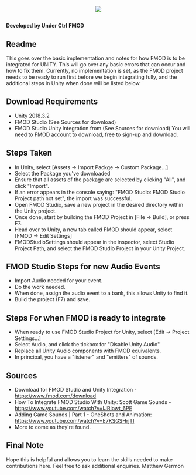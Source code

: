 # <p align="center"><img src="https://github.com/swin-sep/2019GP-Under-Ctrl/blob/master/images/Star%20Jump%20Logo.png"></p>
**Developed by Under Ctrl**
**FMOD**

## Readme
This goes over the basic implementation and notes for how FMOD is to be integrated for UNITY. This will go over any basic errors that can occur and how to fix them.
Currently, no implementation is set, as the FMOD project needs to be ready to run first before we begin integrating fully, and the additional steps in Unity when done will be listed below.

## Download Requirements
- Unity 2018.3.2
- FMOD Studio (See Sources for download)
- FMOD Studio Unity Integration from (See Sources for download)
You will need to FMOD account to download, free to sign-up and download.

## Steps Taken
- In Unity, select [Assets -> Import Packge -> Custom Package...]
- Select the Package you've downloaded
- Ensure that all assets of the package are selected by clicking "All", and click "Import".
- If an error appears in the console saying: "FMOD Studio: FMOD Studio Project path not set", the import was successful.
- Open FMOD Studio, save a new project in the desired directory within the Unity project.
- Once done, start by building the FMOD Project in [File -> Build], or press F7.
- Head over to Unity, a new tab called FMOD should appear, select [FMOD -> Edit Settings]
- FMODStudioSettings should appear in the inspector, select Studio Project Path, and select the FMOD Studio Project in your Unity Project.

## FMOD Studio Steps for new Audio Events
- Import Audio needed for your event.
- Do the work needed.
- When done, assign the audio event to a bank, this allows Unity to find it.
- Build the project (F7) and save.

## Steps For when FMOD is ready to integrate
- When ready to use FMOD Studio Project for Unity, select [Edit -> Project Settings...]
- Select Audio, and click the tickbox for "Disable Unity Audio"
- Replace all Unity Audio components with FMOD equivalents.
- In principal, you have a "listener" and "emitters" of sounds.

## Sources
- Download for FMOD Studio and Unity Integration - https://www.fmod.com/download
- How To Integrate FMOD Studio With Unity: Scott Game Sounds - https://www.youtube.com/watch?v=IJRIowt_6PE
- Adding Game Sounds | Part 1 - OneShots and Animation: https://www.youtube.com/watch?v=E7KSGSHrjTI
- More to come as they're found.

## Final Note
Hope this is helpful and allows you to learn the skills needed to make contributions here. Feel free to ask additional enquiries.
Matthew Germon